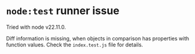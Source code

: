 # `node:test` runner issue

Tried with node v22.11.0.

Diff information is missing, when objects in comparison has properties with function values. Check the `index.test.js` file for details.